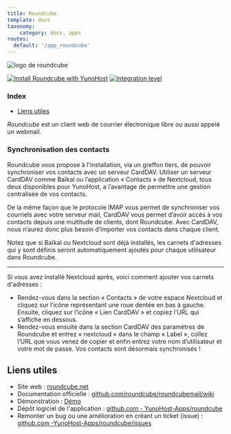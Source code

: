 ```yaml
---
title: Roundcube
template: docs
taxonomy:
    category: docs, apps
routes:
  default: '/app_roundcube'
---
```


![logo de roundcube](image://roundcube_logo.svg?resize=,80)

[![Install Roundcube with YunoHost](https://install-app.yunohost.org/install-with-yunohost.png)](https://install-app.yunohost.org/?app=roundcube) [![Integration level](https://dash.yunohost.org/integration/roundcube.svg)](https://dash.yunohost.org/appci/app/roundcube)

### Index

- [Liens utiles](#liens-utiles)

*Roundcube* est un client web de courrier électronique libre ou aussi appelé un webmail.

### Synchronisation des contacts

Roundcube vous propose à l'installation, via un greffon tiers, de pouvoir synchroniser vos contacts avec un serveur CardDAV. Utiliser un serveur CardDAV comme Baïkal ou l’application « Contacts » de Nextcloud, tous deux disponibles pour YunoHost, a l’avantage de permettre une gestion centralisée de vos contacts.

De la même façon que le protocole IMAP vous permet de synchroniser vos courriels avec votre serveur mail, CardDAV vous permet d’avoir accès à vos contacts depuis une multitude de clients, dont Roundcube. Avec CardDAV, nous n’aurez donc plus besoin d’importer vos contacts dans chaque client.

Notez que si Baïkal ou Nextcloud sont déjà installés, les carnets d'adresses qui y sont définis seront automatiquement ajoutés pour chaque utilisateur dans Roundcube.

----

Si vous avez installé Nextcloud après, voici comment ajouter vos carnets d'adresses :

* Rendez-vous dans la section « Contacts » de votre espace Nextcloud et cliquez sur l’icône représentant une roue dentée en bas à gauche. Ensuite, cliquez sur l’icône « Lien CardDAV » et copiez l’URL qui s’affiche en dessous.
* Rendez-vous ensuite dans la section CardDAV des paramètres de Roundcube et entrez « nextcloud » dans le champ « Label », collez l’URL que vous venez de copier et enfin entrez votre nom d’utilisateur et votre mot de passe. Vos contacts sont désormais synchronisés !

## Liens utiles

+ Site web : [roundcube.net](https://roundcube.net/)
+ Documentation officielle : [github.com/roundcube/roundcubemail/wiki](https://github.com/roundcube/roundcubemail/wiki)
+ Démonstration : [Démo](https://demo.yunohost.org/webmail/)
+ Dépôt logiciel de l'application : [github.com - YunoHost-Apps/roundcube](https://github.com/YunoHost-Apps/roundcube_ynh)
+ Remonter un bug ou une amélioration en créant un ticket (issue) : [github.com -YunoHost-Apps/roundcube/issues](https://github.com/YunoHost-Apps/roundcube_ynh/issues)
